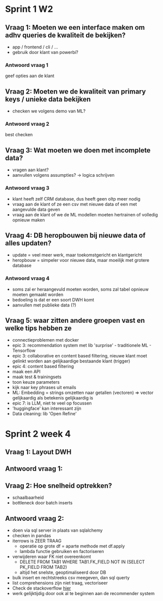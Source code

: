 # Sprint 1 W2 

## Vraag 1: Moeten we een interface maken om adhv queries de kwaliteit de bekijken?
- app / frontend / cli / ...
- gebruik door klant van powerbi? 

### Antwoord vraag 1
geef opties aan de klant

## Vraag 2: Moeten we de kwaliteit van primary keys / unieke data bekijken
- checken we volgens demo van ML?

### Antwoord vraag 2
best checken

## Vraag 3: Wat moeten we doen met incomplete data?
- vragen aan klant?
- aanvullen volgens assumpties? -> logica schrijven

### Antwoord vraag 3
- klant heeft zelf CRM database, dus heeft geen oltp meer nodig
- vraag aan de klant of ze een csv met nieuwe data of een met aangevulde data geven
- vraag aan de klant of we de ML modellen moeten hertrainen of volledig opnieuw maken

## Vraag 4: DB heropbouwen bij nieuwe data of alles updaten?
- update = veel meer werk, maar toekomstgericht en klantgericht
- heropbouw = simpeler voor nieuwe data, maar moeilijk met grotere database

### Antwoord vraag 4
- soms zal er heraangevuld moeten worden, soms zal tabel opnieuw moeten gemaakt worden
- bedoeling is dat er een soort DWH komt
- aanvullen met publieke data (?)

## Vraag 5: waar zitten andere groepen vast en welke tips hebben ze
- connectieproblemen met docker
- epic 3: recommendation system met lib 'surprise' - traditionele ML - Tensorflow
- epic 3: collaborative en content based filtering, nieuwe klant moet gelinkt worden aan gelijkaardige bestaande klant (trigger)
- epic 4: content based filtering
- maak een API
- maak test & trainingsets
- toon keuze parameters
- kijk naar key phrases uit emails
- ML: Embedding = strings omzetten naar getallen (vectoren) => vector gelijkaardig als betekenis gelijkaardig is
- epic 7: is LLM, niet te veel op focussen
- 'huggingface' kan interessant zijn
- Data cleaning: lib 'Open Refine'

# Sprint 2 week 4

## Vraag 1: Layout DWH

## Antwoord vraag 1: 

## Vraag 2: Hoe snelheid optrekken?
- schaalbaarheid
- bottleneck door batch inserts

## Antwoord vraag 2:
- doen via sql server in plaats van sqlalchemy
- checken in pandas
- iterrows is ZEER TRAAG 
  * operatie op grote df = aparte methode met df.apply
  * lambda functie gebruiken en factoriseren
- verwijderen waar FK niet overeenkomt
  * DELETE FROM TAB1 WHERE TAB1.FK_FIELD NOT IN (SELECT PK_FIELD FROM TAB2)
  * altijd het snelste, geoptimaliseerd door DB
- bulk insert en rechtstreeks csv meegeven, dan sql querty
- list comprehensions zijn niet traag, vectoriseer
- Check de stackoverflow [hier](https://stackoverflow.com/questions/16476924/how-to-iterate-over-rows-in-a-dataframe-in-pandas)
- werk gelijktijdig door ook al te beginnen aan de recommender system


